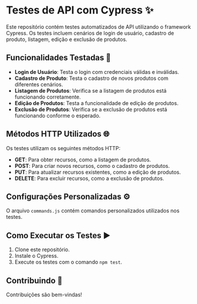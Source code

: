 # Testes de API com Cypress ✨

Este repositório contém testes automatizados de API utilizando o framework Cypress. Os testes incluem cenários de login de usuário, cadastro de produto, listagem, edição e exclusão de produtos.

## Funcionalidades Testadas 🚀

- **Login de Usuário**: Testa o login com credenciais válidas e inválidas.
- **Cadastro de Produto**: Testa o cadastro de novos produtos com diferentes cenários.
- **Listagem de Produtos**: Verifica se a listagem de produtos está funcionando corretamente.
- **Edição de Produtos**: Testa a funcionalidade de edição de produtos.
- **Exclusão de Produtos**: Verifica se a exclusão de produtos está funcionando conforme o esperado.

## Métodos HTTP Utilizados 🌐

Os testes utilizam os seguintes métodos HTTP:

- **GET**: Para obter recursos, como a listagem de produtos.
- **POST**: Para criar novos recursos, como o cadastro de produtos.
- **PUT**: Para atualizar recursos existentes, como a edição de produtos.
- **DELETE**: Para excluir recursos, como a exclusão de produtos.

<!--
*## Estrutura do Projeto 📁

- `cypress/integration`: Contém os arquivos de teste Cypress.
- `cypress/support`: Contém os arquivos de suporte, como comandos personalizados.
- `cypress/fixtures`: Contém os dados de teste (por exemplo, JSON).
-->

## Configurações Personalizadas ⚙️

O arquivo `commands.js` contém comandos personalizados utilizados nos testes.
## Como Executar os Testes ▶️

1. Clone este repositório.
2. Instale o Cypress.
3. Execute os testes com o comando `npm test`.

## Contribuindo 🤝

Contribuições são bem-vindas!
